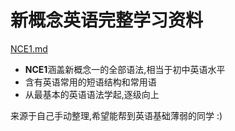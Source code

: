 # 新概念英语完整学习资料

[NCE1.md](./NCE1.md)

- **NCE1**涵盖新概念一的全部语法,相当于初中英语水平
- 含有英语常用的短语结构和常用语
- 从最基本的英语语法学起,逐级向上 

来源于自己手动整理,希望能帮到英语基础薄弱的同学 :)